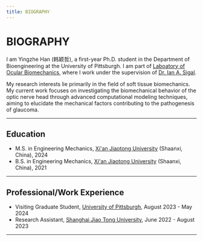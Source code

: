 ```yaml
---
title: BIOGRAPHY
---
```


# BIOGRAPHY

I am Yingzhe Han (韩颖哲), a first-year Ph.D. student in the Department of Bioengineering at the University of Pittsburgh. I am part of [Laboatory of Ocular Biomechanics](https://www.ocularbiomechanics.com/), where I work under the supervision of [Dr. Ian A. Sigal](https://www.ocularbiomechanics.com/People.html).

My research interests lie primarily in the field of soft tissue biomechanics. My current work focuses on investigating the biomechanical behavior of the optic nerve head through advanced computational modeling techniques, aiming to elucidate the mechanical factors contributing to the pathogenesis of glaucoma.
<hr />

## Education
- M.S. in Engineering Mechanics, [Xi'an Jiaotong University](https://www.xjtu.edu.cn/) (Shaanxi, China), 2024
- B.S. in Engineering Mechanics, [Xi'an Jiaotong University](https://www.xjtu.edu.cn/) (Shaanxi, China), 2021
<hr />

## Professional/Work Experience
- Visiting Graduate Student, [University of Pittsburgh](https://www.pitt.edu/), August 2023 - May 2024
- Research Assistant, [Shanghai Jiao Tong University](https://en.sjtu.edu.cn/), June 2022 - August 2023
<hr />

<!-- ## Teaching Experience -->

<!-- ## Fellowship & Grants -->

<!-- ## Honors & Awards -->

<!-- # LATEST NEWS -->

<!-- # Yingzhe's CV -->

